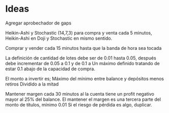 # Ideas
Agregar aprobechador de gaps

Heikin-Ashi y Stochastic (14,7,3) para compra y venta cada 5 minutos, Heikin-Ashi en Doji y Stochastic en mismo sentido.

Comprar y vender cada 15 minutos hasta que la banda de hora sea tocada

La definición de cantidad de lotes debe ser de 0.01 hasta 0.05, después debe incrementar de 0.05 a 0.1 y de 0.1 a Un máximo definido tratando de estar 0.1 abajo de la capacidad de compra. 

El monto a invertir es;
Máximo del mínimo entre balance y depósitos menos retiros
Dividido a la mitad

Mantener margen cada 30 minutos al la cuenta tiene un profit negativo mayor al 25% del balance. 
El mantener el margen es una tercera parte del monto de títulos, mínimo 0.01 Si el riesgo de pérdida es algo, duplicar. 
